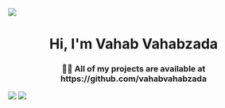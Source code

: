 <img src="https://komarev.com/ghpvc/?username=vahabvahabzada">
<h1 align="center">Hi, I'm Vahab Vahabzada</h1>
<h3 align="center">👨‍💻 All of my projects are available at https://github.com/vahabvahabzada</h3>
<img src="https://github-readme-stats.vercel.app/api?username=vahabvahabzada&count_private=true&show_icons=true&theme=transparent" />
<img src="https://github-readme-stats.vercel.app/api/top-langs/?username=vahabvahabzada&layout=compact&theme=transparent" />
